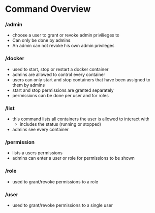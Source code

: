 # **Command Overview**

### /admin
- choose a user to grant or revoke admin privilieges to
- Can only be done by admins
- An admin can not revoke his own admin privileges

### /docker
- used to start, stop or restart a docker container
- admins are allowed to control every container
- users can only start and stop containers that have been assigned to them by admins
- start and stop permissions are granted separately
- permissions can be done per user and for roles

### /list
- this command lists all containers the user is allowed to interact with 
  - includes the status (running or stopped)
- admins see every container

### /permission
- lists a users permissions
- admins can enter a user or role for permissions to be shown

### /role
- used to grant/revoke permissions to a role

### /user
- used to grant/revoke permissions to a single user
